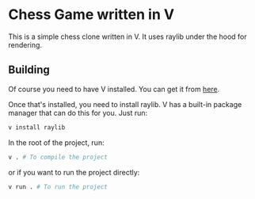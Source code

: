 # Chess Game written in V

This is a simple chess clone written in V. It uses raylib under the hood for rendering.

## Building

Of course you need to have V installed. You can get it from [here](https://vlang.io/).

Once that's installed, you need to install raylib. V has a built-in package manager that can do this for you. Just run:

```bash
v install raylib
```

In the root of the project, run:

```bash
v . # To compile the project
```

or if you want to run the project directly:

```bash
v run . # To run the project
```

